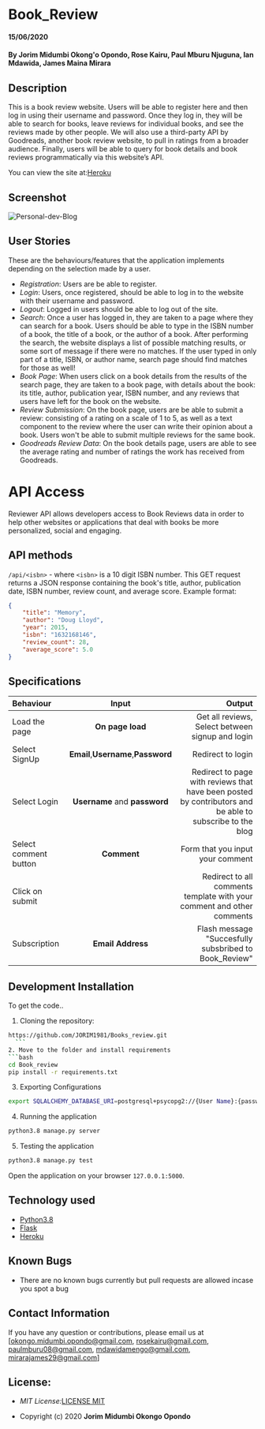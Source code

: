 

# Book_Review

#### 15/06/2020
#### By **Jorim Midumbi Okong'o Opondo, Rose Kairu, Paul Mburu Njuguna, Ian Mdawida, James Maina Mirara**

## Description
This is a book review website. Users will be able to register here and then log in using their username and password. Once they log in, they will be able to search for books, leave reviews for individual books, and see the reviews made by other people. We will also use a third-party API by Goodreads, another book review website, to pull in ratings from a broader audience. Finally, users will be able to query for book details and book reviews programmatically via this website’s API.


You can view the site at:[Heroku]()


## Screenshot
![Personal-dev-Blog]()



## User Stories
These are the behaviours/features that the application implements depending on the selection made by a user.

* *Registration*: Users are be able to register.
* *Login*: Users, once registered, should be able to log in to the website with their username and password.
* *Logout*: Logged in users should be able to log out of the site.
* *Search*: Once a user has logged in, they are taken to a page where they can search for a book. Users should be able to type in the ISBN number of a book, the title of a book, or the author of a book. After performing the search, the website displays a list of possible matching results, or some sort of message if there were no matches. If the user typed in only part of a title, ISBN, or author name, search page should find matches for those as well!
* *Book Page*: When users click on a book details from the results of the search page, they are taken to a book page, with details about the book: its title, author, publication year, ISBN number, and any reviews that users have left for the book on the website.
* *Review Submission*: On the book page, users are be able to submit a review: consisting of a rating on a scale of 1 to 5, as well as a text component to the review where the user can write their opinion about a book. Users won't be able to submit multiple reviews for the same book.
* *Goodreads Review Data*: On the book details page, users are able to see the average rating and number of ratings the work has received from Goodreads.

# API Access

Reviewer API allows developers access to Book Reviews data in order to help other websites or applications that deal with books be more personalized, social and engaging.

## API methods

`/api/<isbn>` - where `<isbn>` is a 10 digit ISBN number. This GET request returns a JSON response containing the book's title, author, publication date, ISBN number, review count, and average score. Example format:
``` json
{
    "title": "Memory",
    "author": "Doug Lloyd",
    "year": 2015,
    "isbn": "1632168146",
    "review_count": 28,
    "average_score": 5.0
}
```


## Specifications

| Behaviour | Input | Output |
| :---------------- | :---------------: | ------------------: |
| Load the page | **On page load** | Get all reviews, Select between signup and login|
| Select SignUp| **Email**,**Username**,**Password** | Redirect to login|
| Select Login | **Username** and **password** | Redirect to page with reviews that have been posted by contributors and be able to subscribe to the blog|
| Select comment button | **Comment** | Form that you input your comment|
| Click on submit |  | Redirect to all comments template with your comment and other comments|
|Subscription | **Email Address**| Flash message "Succesfully subsbribed to Book_Review"|



## Development Installation

To get the code..

1. Cloning the repository:
  ```bash
  https://github.com/JORIM1981/Books_review.git
    ```
2. Move to the folder and install requirements
  ```bash
  cd Book_review
  pip install -r requirements.txt
  ```
3. Exporting Configurations
  ```bash
  export SQLALCHEMY_DATABASE_URI=postgresql+psycopg2://{User Name}:{password}@localhost/{database name}
  ```
4. Running the application
  ```bash
  python3.8 manage.py server
  ```
5. Testing the application
  ```bash
  python3.8 manage.py test
  ```
Open the application on your browser `127.0.0.1:5000`.


## Technology used

* [Python3.8](https://www.python.org/)
* [Flask](http://flask.pocoo.org/)
* [Heroku](https://heroku.com)


## Known Bugs
* There are no known bugs currently but pull requests are allowed incase you spot a bug

## Contact Information 

If you have any question or contributions, please email us at [okongo.midumbi.opondo@gmail.com, rosekairu@gmail.com, paulmburu08@gmail.com, mdawidamengo@gmail.com, mirarajames29@gmail.com]

## License:

- _MIT License:_[LICENSE MIT](./LICENSE)

- Copyright (c) 2020 **Jorim Midumbi Okongo Opondo**


